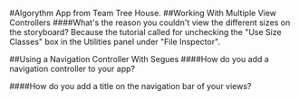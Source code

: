 #Algorythm App from Team Tree House.
##Working With Multiple View Controllers
####What's the reason you couldn't view the different sizes on the storyboard?
Because the tutorial called for unchecking the "Use Size Classes" box in the Utilities panel under "File Inspector". 

##Using a Navigation Controller With Segues
####How do you add a navigation controller to your app?

####How do you add a title on the navigation bar of your views?